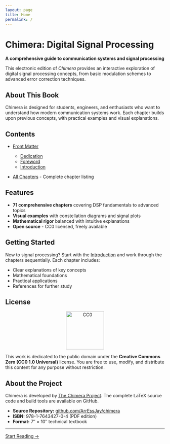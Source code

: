 ```yaml
---
layout: page
title: Home
permalink: /
---
```


# Chimera: Digital Signal Processing

**A comprehensive guide to communication systems and signal processing**

This electronic edition of *Chimera* provides an interactive exploration of digital signal processing concepts, from basic modulation schemes to advanced error correction techniques.

## About This Book

Chimera is designed for students, engineers, and enthusiasts who want to understand how modern communication systems work. Each chapter builds upon previous concepts, with practical examples and visual explanations.

## Contents

- [Front Matter](/frontmatter/)
  - [Dedication](/dedication/)
  - [Foreword](/foreword/)
  - [Introduction](/introduction/)

- [All Chapters](/chapters/) - Complete chapter listing

## Features

- **71 comprehensive chapters** covering DSP fundamentals to advanced topics
- **Visual examples** with constellation diagrams and signal plots
- **Mathematical rigor** balanced with intuitive explanations
- **Open source** - CC0 licensed, freely available

## Getting Started

New to signal processing? Start with the [Introduction](/introduction/) and work through the chapters sequentially. Each chapter includes:

- Clear explanations of key concepts
- Mathematical foundations
- Practical applications
- References for further study

## License

<p style="text-align: center;">
  <a href="https://creativecommons.org/publicdomain/zero/1.0/">
    <img src="/chimera-book/assets/images/cc-zero.svg" alt="CC0" width="120">
  </a>
</p>

This work is dedicated to the public domain under the **Creative Commons Zero (CC0 1.0 Universal)** license. You are free to use, modify, and distribute this content for any purpose without restriction.

## About the Project

Chimera is developed by [The Chimera Project](https://github.com/ArrEssJay/chimera). The complete LaTeX source code and build tools are available on GitHub.

- **Source Repository:** [github.com/ArrEssJay/chimera](https://github.com/ArrEssJay/chimera)
- **ISBN:** 978-1-7643427-0-4 (PDF edition)
- **Format:** 7″ × 10″ technical textbook

---

[Start Reading →](/chapters/)

